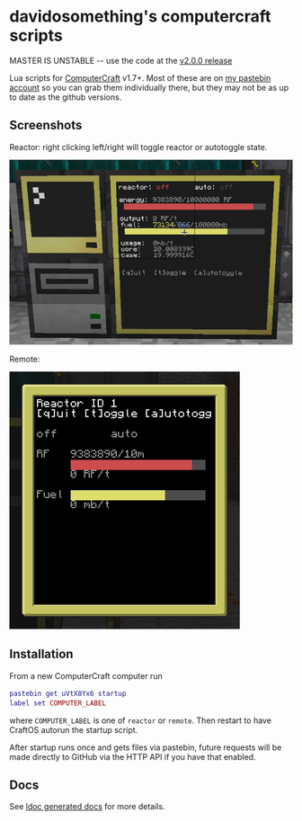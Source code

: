 # davidosomething's computercraft scripts

MASTER IS UNSTABLE -- use the code at the [v2.0.0 release]

Lua scripts for [ComputerCraft](http://www.computercraft.info/) v1.7+.
Most of these are on
[my pastebin account](http://pastebin.com/u/davidosomething)
so you can grab them individually there, but they may not be as up to date as
the github versions.

## Screenshots

Reactor: right clicking left/right will toggle reactor or autotoggle state.

![Reactor](https://raw.githubusercontent.com/davidosomething/computercraft/master/docs/reactor-main.png)

Remote:

![Remote](https://raw.githubusercontent.com/davidosomething/computercraft/master/docs/remote-reactor.png)

## Installation

From a new ComputerCraft computer run

```lua
pastebin get uVtX8Yx6 startup
label set COMPUTER_LABEL
```

where `COMPUTER_LABEL` is one of `reactor` or `remote`. Then restart to have
CraftOS autorun the startup script.

After startup runs once and gets files via pastebin, future requests will be
made directly to GitHub via the HTTP API if you have that enabled.

## Docs

See [ldoc generated docs](http://davidosomething.github.io/computercraft/) for
more details.

[v2.0.0 release]: https://github.com/davidosomething/computercraft/releases/tag/v2.0.0
